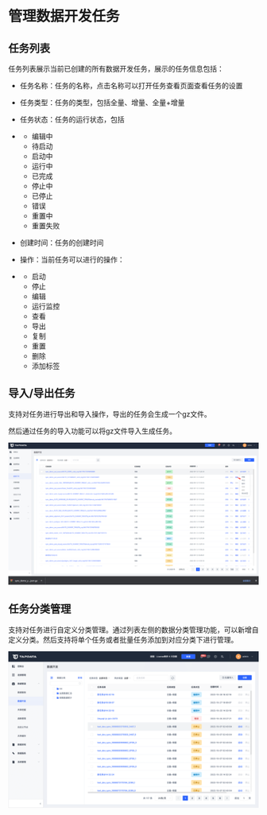 # 管理数据开发任务

## 任务列表

任务列表展示当前已创建的所有数据开发任务，展示的任务信息包括：

- 任务名称：任务的名称，点击名称可以打开任务查看页面查看任务的设置
- 任务类型：任务的类型，包括全量、增量、全量+增量
- 任务状态：任务的运行状态，包括

- - 编辑中
  - 待启动
  - 启动中
  - 运行中
  - 已完成
  - 停止中
  - 已停止 
  - 错误
  - 重置中
  - 重置失败

- 创建时间：任务的创建时间
- 操作：当前任务可以进行的操作：

- - 启动
  - 停止
  - 编辑
  - 运行监控
  - 查看
  - 导出
  - 复制
  - 重置
  - 删除
  - 添加标签

## 导入/导出任务

支持对任务进行导出和导入操作，导出的任务会生成一个gz文件。

然后通过任务的导入功能可以将gz文件导入生成任务。

![](../../images/manage_data_dev_1.png)

## 任务分类管理

支持对任务进行自定义分类管理。通过列表左侧的数据分类管理功能，可以新增自定义分类。然后支持将单个任务或者批量任务添加到对应分类下进行管理。

![](../../images/manage_data_dev_2.png)